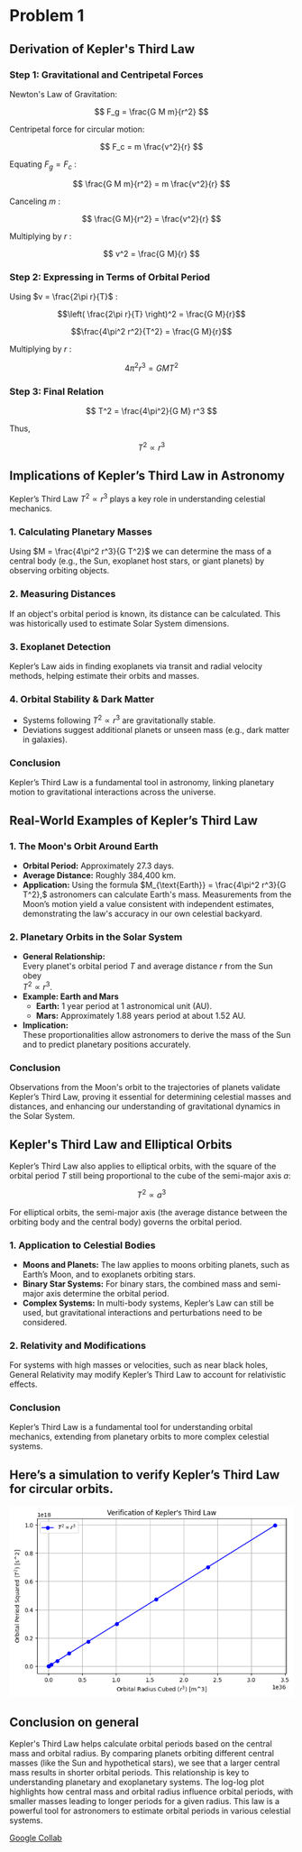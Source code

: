 # Problem 1

## Derivation of Kepler's Third Law

### Step 1: Gravitational and Centripetal Forces

Newton's Law of Gravitation:

$$
F_g = \frac{G M m}{r^2}
$$

Centripetal force for circular motion:  

$$
F_c = m \frac{v^2}{r}
$$

Equating $F_g = F_c$ :

$$
\frac{G M m}{r^2} = m \frac{v^2}{r}
$$

Canceling $m$ :

$$
\frac{G M}{r^2} = \frac{v^2}{r}
$$

Multiplying by $r$ :

$$
v^2 = \frac{G M}{r}
$$


### Step 2: Expressing in Terms of Orbital Period  

Using  $v = \frac{2\pi r}{T}$ :

$$\left( \frac{2\pi r}{T} \right)^2 = \frac{G M}{r}$$

$$\frac{4\pi^2 r^2}{T^2} = \frac{G M}{r}$$

Multiplying by $r$ : 

$$
4\pi^2 r^3 = G M T^2
$$

### Step 3: Final Relation  

$$
T^2 = \frac{4\pi^2}{G M} r^3
$$

Thus,

$$
T^2 \propto r^3
$$

## Implications of Kepler’s Third Law in Astronomy  

Kepler’s Third Law $T^2 \propto r^3$ plays a key role in understanding celestial mechanics.

### 1. Calculating Planetary Masses  
Using $M = \frac{4\pi^2 r^3}{G T^2}$ we can determine the mass of a central body (e.g., the Sun, exoplanet host stars, or giant planets) by observing orbiting objects.

### 2. Measuring Distances  
If an object's orbital period is known, its distance can be calculated. This was historically used to estimate Solar System dimensions.  

### 3. Exoplanet Detection  
Kepler’s Law aids in finding exoplanets via transit and radial velocity methods, helping estimate their orbits and masses.

### 4. Orbital Stability & Dark Matter  
- Systems following $T^2 \propto r^3$ are gravitationally stable.  
- Deviations suggest additional planets or unseen mass (e.g., dark matter in galaxies).

### Conclusion
Kepler’s Third Law is a fundamental tool in astronomy, linking planetary motion to gravitational interactions across the universe.

## Real-World Examples of Kepler’s Third Law

### 1. The Moon's Orbit Around Earth
- **Orbital Period:** Approximately 27.3 days.
- **Average Distance:** Roughly 384,400 km.
- **Application:**
Using the formula $M_{\text{Earth}} = \frac{4\pi^2 r^3}{G T^2},$ astronomers can calculate Earth's mass. Measurements from the Moon’s motion yield a value consistent with independent estimates, demonstrating the law's accuracy in our own celestial backyard.

### 2. Planetary Orbits in the Solar System
- **General Relationship:**  
  Every planet's orbital period $T$ and average distance $r$ from the Sun obey  
$T^2 \propto r^3.$
- **Example: Earth and Mars**
  - **Earth:** 1 year period at 1 astronomical unit (AU).
  - **Mars:** Approximately 1.88 years period at about 1.52 AU.
- **Implication:**  
  These proportionalities allow astronomers to derive the mass of the Sun and to predict planetary positions accurately.

### Conclusion
Observations from the Moon's orbit to the trajectories of planets validate Kepler’s Third Law, proving it essential for determining celestial masses and distances, and enhancing our understanding of gravitational dynamics in the Solar System.

## Kepler's Third Law and Elliptical Orbits

Kepler’s Third Law also applies to elliptical orbits, with the square of the orbital period $T$ still being proportional to the cube of the semi-major axis $a$:

$$
T^2 \propto a^3
$$

For elliptical orbits, the semi-major axis (the average distance between the orbiting body and the central body) governs the orbital period.

### 1. Application to Celestial Bodies

- **Moons and Planets:** The law applies to moons orbiting planets, such as Earth’s Moon, and to exoplanets orbiting stars.
- **Binary Star Systems:** For binary stars, the combined mass and semi-major axis determine the orbital period.
- **Complex Systems:** In multi-body systems, Kepler’s Law can still be used, but gravitational interactions and perturbations need to be considered.

### 2. Relativity and Modifications

For systems with high masses or velocities, such as near black holes, General Relativity may modify Kepler’s Third Law to account for relativistic effects.

### Conclusion

Kepler’s Third Law is a fundamental tool for understanding orbital mechanics, extending from planetary orbits to more complex celestial systems.


## Here’s a simulation to verify Kepler’s Third Law for circular orbits.
![alt text](turk.png)

## Conclusion on general

Kepler's Third Law helps calculate orbital periods based on the central mass and orbital radius. By comparing planets orbiting different central masses (like the Sun and hypothetical stars), we see that a larger central mass results in shorter orbital periods. This relationship is key to understanding planetary and exoplanetary systems. The log-log plot highlights how central mass and orbital radius influence orbital periods, with smaller masses leading to longer periods for a given radius. This law is a powerful tool for astronomers to estimate orbital periods in various celestial systems.

[Google Collab](https://colab.research.google.com/drive/1epf4R5hQX6hPT-HhrGcgc2JgZOW6EpdO?usp=sharing)